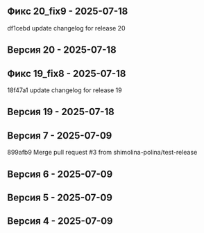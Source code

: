 ## Фикс 20_fix9 - 2025-07-18
df1cebd update changelog for release 20

## Версия 20 - 2025-07-18


## Фикс 19_fix8 - 2025-07-18
18f47a1 update changelog for release 19

## Версия 19 - 2025-07-18


## Версия 7 - 2025-07-09
899afb9 Merge pull request #3 from shimolina-polina/test-release

## Версия 6 - 2025-07-09


## Версия 5 - 2025-07-09


## Версия 4 - 2025-07-09


